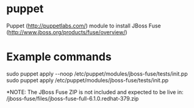 puppet
======

Puppet (http://puppetlabs.com/) module to install JBoss Fuse (http://www.jboss.org/products/fuse/overview/)

Example commands
======
sudo puppet apply --noop /etc/puppet/modules/jboss-fuse/tests/init.pp
sudo puppet apply /etc/puppet/modules/jboss-fuse/tests/init.pp


*NOTE: The JBoss Fuse ZIP is not included and expected to be live in: /jboss-fuse/files/jboss-fuse-full-6.1.0.redhat-379.zip
